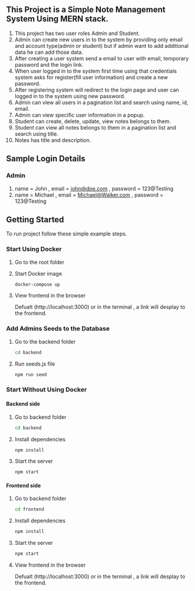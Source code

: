 ## This Project is a Simple Note Management System Using MERN stack.

1. This project has two user roles Admin and Student.
2. Admin can create new users in to the system by providing only email and account type(admin or student) but if admin want to add additional data he can add those data.
3. After creating a user system send a email to user with email, temporary password and the login link.
4. When user logged in to the system first time using that credentials system asks for register(fill user information) and create a new password.
5. After registering system will redirect to the login page and user can logged in to the system using new password.
6. Admin can view all users in a pagination list and search using name, id, email.
7. Admin can view specific user information in a popup.
8. Student can create, delete, update, view notes belongs to them.
9. Student can view all notes belongs to them in a pagination list and search using title.
10. Notes has title and description.

## Sample Login Details

### Admin

1. name = John , email = john@doe.com , password = 123@Testing
2. name = Michael , email = Michael@Walker.com , password = 123@Testing

## Getting Started

To run project follow these simple example steps.

### Start Using Docker

1. Go to the root folder

2. Start Docker image
   ```sh
   docker-compose up
   ```

3. View frontend in the browser

   Defualt (http://localhost:3000) or in the terminal , a link will desplay to the frontend.


### Add Admins Seeds to the Database

1. Go to the backend folder
   ```sh
   cd backend
   ```

2. Run seeds.js file
   ```sh
   npm run seed
   ```

### Start Without Using Docker

#### Backend side

1. Go to backend folder
   ```sh
   cd backend
   ```
2. Install dependencies
   ```sh
   npm install
   ```
3. Start the server
   ```sh
   npm start
   ```

#### Frontend side

1. Go to backend folder
   ```sh
   cd frontend
   ```
2. Install dependencies
   ```sh
   npm install
   ```
3. Start the server
   ```sh
   npm start
   ```
4. View frontend in the browser

   Defualt (http://localhost:3000) or in the terminal , a link will desplay to the frontend.

